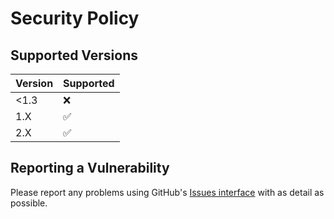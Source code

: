 # Security Policy

## Supported Versions

| Version | Supported          |
| ------- | ------------------ |
| <1.3    | :x:                |
| 1.X     | :white_check_mark: |
| 2.X     | :white_check_mark: |

## Reporting a Vulnerability

Please report any problems using GitHub's [Issues interface](https://github.com/videlais/snowman/issues) with as detail as possible.
